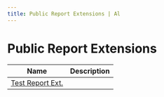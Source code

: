 ```yaml
---
title: Public Report Extensions | Al
---
```

# Public Report Extensions

| Name | Description |
| ----- | ------ |
| [Test Report Ext.](reportextension-nab-test-report-ext/index.md) |  |
